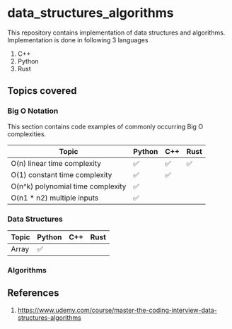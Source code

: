 # data_structures_algorithms
This repository contains implementation of data structures and algorithms. Implementation is done in following 3 languages

1. C++
2. Python
3. Rust

## Topics covered

### Big O Notation

This section contains code examples of commonly occurring Big O complexities.

| Topic | Python | C++ | Rust |
| -- | -- | -- | -- |
| O(n) linear time complexity | &#9989; | &#9989; | &#9989; |
| O(1) constant time complexity | &#9989; | &#9989; | |
| O(n^k) polynomial time complexity | &#9989; | | |
| O(n1 * n2) multiple inputs | &#9989; | | |

### Data Structures

| Topic | Python | C++ | Rust |
| -- | -- | -- | -- |
| Array | &#9989; | | |

### Algorithms

## References

1. https://www.udemy.com/course/master-the-coding-interview-data-structures-algorithms
